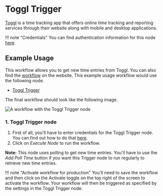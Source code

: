 # Toggl Trigger

[Toggl](https://toggl.com/) is a time tracking app that offers online time tracking and reporting services through their website along with mobile and desktop applications.

!!! note "Credentials"
    You can find authentication information for this node [here](/integrations/credentials/toggl/).



## Example Usage

This workflow allows you to get new time entries from Toggl. You can also find the [workflow](https://n8n.io/workflows/517) on the website. This example usage workflow would use the following node.

- [Toggl Trigger]()

The final workflow should look like the following image.

![A workflow with the Toggl Trigger node](/_images/integrations/trigger-nodes/toggltrigger/workflow.png)


### 1. Toggl Trigger node

1. First of all, you'll have to enter credentials for the Toggl Trigger node. You can find out how to do that [here](/integrations/credentials/toggl/).
2. Click on *Execute Node* to run the workflow.

**Note:** This node uses polling to get new time entries. You'll have to use the *Add Poll Time* button if you want this Trigger node to run regularly to retrieve new time entries.

!!! note "Activate workflow for production"
    You'll need to save the workflow and then click on the Activate toggle on the top right of the screen to activate the workflow. Your workflow will then be triggered as specified by the settings in the Toggl Trigger node.

